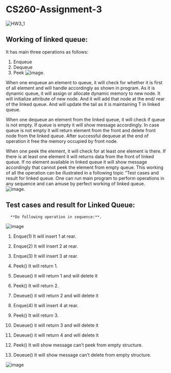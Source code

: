 # CS260-Assignment-3

![HW3_1](https://user-images.githubusercontent.com/59652655/115337434-d43d2080-a155-11eb-9e9f-5f0db0b808e8.png)
  
## Working of linked queue:  
It has main three operations as follows:
1.	Enqueue
2.	Dequeue
3.	Peek
![image](https://user-images.githubusercontent.com/59652655/115337541-064e8280-a156-11eb-9bf1-07312286cbeb.png).  


When one enqueue an element to queue, it will check for whether it is first of all element and will handle accordingly as shown in program. As it is dynamic queue, it will assign or allocate dynamic memory to new node.  It will initialize attribute of new node. And it will add that node at the end/ rear of the linked queue. And will update the tail as it is maintaining T in linked queue.  

When one dequeue an element from the linked queue, it will check if queue is not empty. If queue is empty it will show message accordingly. In case queue is not empty it will return element from the front and delete front node from the linked queue. After successful dequeue at the end of operation it free the memory occupied by front node.  

When one peek the element, it will check for at least one element is there. If there is at least one element it will returns data from the front of linked queue. If no element available in linked queue it will show message accordingly that cannot peek the element from empty queue.
This working of all the operation can be illustrated in a following topic “Test cases and result for linked queue.
One can run main program to perform operations in any sequence and can amuse by perfect working of linked queue.    
![image](https://user-images.githubusercontent.com/59652655/115337664-4150b600-a156-11eb-95bc-20c3e55bb812.png).  

## Test cases and result for Linked Queue:
      **Do following operation in sequence:**. 
![image](https://user-images.githubusercontent.com/59652655/115337726-5decee00-a156-11eb-9d8a-0b7348ca8d2d.png)

1.	Enque(1)
	It will insert 1 at rear.
2.	Enque(2)
	It will insert 2 at rear.
3.	Enque(3)
	It will insert 3 at rear.

4.	Peek()
	It will return 1.
5.	Deueue()
	it will return 1 and will delete it 
6.	Peek()
	It will return 2.
7.	Deueue()
	it will return 2 and will delete it 
8.	Enque(4)
	It will insert 4 at rear.
9.	Peek()
	It will return 3.
10.	Deueue()
	it will return 3 and will delete it 
11.	Deueue()
	it will return 4 and will delete it 
12.	Peek()
	It will show message can’t peek from empty structure.
13.	Deueue()
	It will show message can’t delete from empty structure.


![image](https://user-images.githubusercontent.com/59652655/115337797-82e16100-a156-11eb-9848-ecfb315d0e0f.png)

